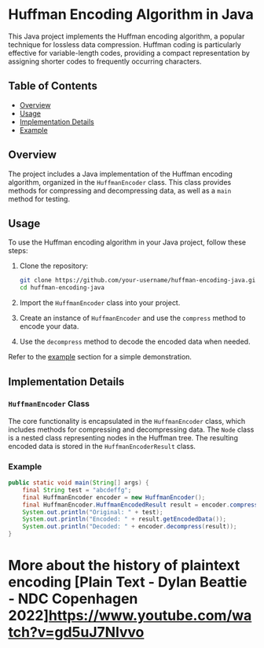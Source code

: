 # Huffman Encoding Algorithm in Java

This Java project implements the Huffman encoding algorithm, a popular technique for lossless data compression. Huffman coding is particularly effective for variable-length codes, providing a compact representation by assigning shorter codes to frequently occurring characters.

## Table of Contents

- [Overview](#overview)
- [Usage](#usage)
- [Implementation Details](#implementation-details)
- [Example](#example)

## Overview

The project includes a Java implementation of the Huffman encoding algorithm, organized in the `HuffmanEncoder` class. This class provides methods for compressing and decompressing data, as well as a `main` method for testing.

## Usage

To use the Huffman encoding algorithm in your Java project, follow these steps:

1. Clone the repository:

    ```bash
    git clone https://github.com/your-username/huffman-encoding-java.git
    cd huffman-encoding-java
    ```

2. Import the `HuffmanEncoder` class into your project.

3. Create an instance of `HuffmanEncoder` and use the `compress` method to encode your data.

4. Use the `decompress` method to decode the encoded data when needed.

Refer to the [example](#example) section for a simple demonstration.

## Implementation Details

### `HuffmanEncoder` Class

The core functionality is encapsulated in the `HuffmanEncoder` class, which includes methods for compressing and decompressing data. The `Node` class is a nested class representing nodes in the Huffman tree.
The resulting encoded data is stored in the `HuffmanEncoderResult` class.

### Example

```java
public static void main(String[] args) {
    final String test = "abcdeffg";
    final HuffmanEncoder encoder = new HuffmanEncoder();
    final HuffmanEncoder.HuffmanEncodedResult result = encoder.compress(test);
    System.out.println("Original: " + test);
    System.out.println("Encoded: " + result.getEncodedData());
    System.out.println("Decoded: " + encoder.decompress(result));
}
```
# More about the history of plaintext encoding [Plain Text - Dylan Beattie - NDC Copenhagen 2022]https://www.youtube.com/watch?v=gd5uJ7Nlvvo

